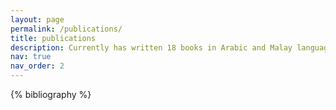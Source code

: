```yaml
---
layout: page
permalink: /publications/
title: publications
description: Currently has written 18 books in Arabic and Malay languages, and published in various countries such as Beirut-Lebanon, Cairo-Egypt, Abu Dhabi-UEA, Turkey, Malaysia, Indonesia and Brunei Darussalam
nav: true
nav_order: 2
---
```


<!-- _pages/publications.md -->
<div class="publications">

{% bibliography %}

</div>
